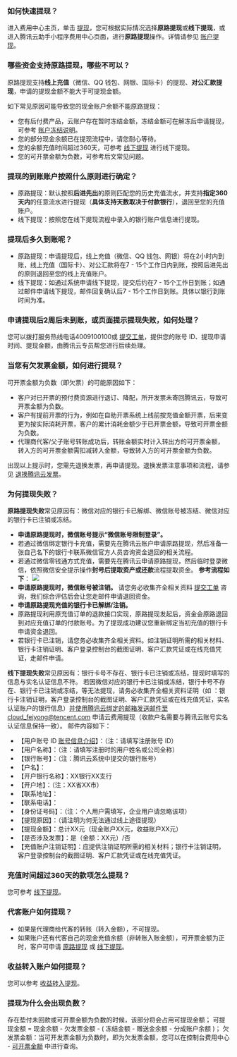 
### 如何快速提现？
进入费用中心主页，单击 [提现](https://console.cloud.tencent.com/expense/withdraw)，您可根据实际情况选择**原路提现**或**线下提现**，或进入腾讯云助手小程序费用中心页面，进行**原路提现**操作。详情请参见 [账户提现](https://cloud.tencent.com/document/product/555/7435)。


### 哪些资金支持原路提现，哪些不可以？
原路提现支持**线上充值**（微信、QQ 钱包、网银、国际卡）的提现、**对公汇款提现**，申请的提现金额不能大于可提现金额。

如下常见原因可能导致您的现金账户余额不能原路提现：
- 您有后付费产品，云账户存在暂时冻结金额，冻结金额可在解冻后申请提现，可参考 [账户冻结说明](https://cloud.tencent.com/document/product/555/12039)。
- 您的部分现金余额已在提现流程中，请您耐心等待。
- 您的余额充值时间超过360天，可参考 [线下提现](https://cloud.tencent.com/document/product/555/7435#.E7.BA.BF.E4.B8.8B.E6.8F.90.E7.8E.B0) 进行线下提现。
- 您的可开票金额为负数，可参考后文常见问题。

### 提现的到账账户按照什么原则进行确定？
- 原路提现：默认按照**后进先出**的原则匹配您的历史充值流水，并支持**指定360天内**的任意流水进行提现（**具体支持天数取决于付款银行**），退回至您的充值账户。
- 线下提现：按照您在线下提现流程中录入的银行账户信息进行提现。


### 提现后多久到账呢？
- 原路提现：申请提现后，线上充值（微信、QQ 钱包、网银）将在2小时内到账，线上充值（国际卡）、对公汇款将在7 - 15个工作日内到账，按照后进先出的原则退回至您的线上充值账户。
- 线下提现：如通过系统申请线下提现，提交后约在7 - 15个工作日到账；如通过邮件申请线下提现，邮件回复确认后7 - 15个工作日到账。具体以银行到账时间为准。


### 申请提现后2周后未到账，或页面提示提现失败，如何处理？
您可以拨打服务热线电话4009100100或 [提交工单](https://console.cloud.tencent.com/workorder/category)，提供您的账号 ID、提现申请时间、提现金额，由腾讯云专员帮您进行后续处理。

### 当您有欠发票金额，如何进行提现？
可开票金额为负数（即欠票）的可能原因如下：
- 客户对已开票的预付费资源进行退订、降配，所开发票未寄回腾讯云，导致可开票金额为负数。
- 客户有提前开票的行为，例如在自助开票系统上线前按充值金额开票，后来变更为按实际消耗开票，客户的累计消耗金额少于已开票金额，导致可开票金额为负数。
- 代理商代客/父子账号转账成功后，转账金额实时计入转出方的可开票金额，转入方的可开票金额需扣减转入金额，导致转入方的可开票金额为负数。

出现以上提示时，您需先退换发票，再申请提现。退换发票注意事项和流程，请参见 [退换腾讯云发票](https://cloud.tencent.com/document/product/555/61693)。
  

### 为何提现失败？

**原路提现失败**常见原因有：微信对应的银行卡已解绑、微信账号被冻结、微信对应的银行卡已注销或冻结。
- **申请原路提现时，微信账号提示“微信账号限制登录”。**
 - 若通过微信绑定银行卡充值，需要先在腾讯云账户申请原路提现，然后准备一张自己名下的银行卡联系微信官方人员咨询资金退回的相关流程。
 - 若通过微信零钱通方式充值，需要先在腾讯云申请原路提现，然后临时登录微信，依照微信安全提示操作**封号后提取资产或还款**流程提取资金。
**参考流程如下**：
![](https://qcloudimg.tencent-cloud.cn/raw/b8b1c496e5388081b0a58702eac3d0a4.png)
- **申请原路提现时，微信账号被注销。**
请您务必收集齐全相关资料 [提交工单](https://console.cloud.tencent.com/workorder/category) 咨询，我们综合评估后会让您走邮件申请退回资金。
- **申请原路提现充值的银行卡已解绑/注销。**
 - 原路提现利用原充值订单的退款接口实现，原路提现发起后，资金会原路退回到对应充值订单的付款账号。为了提现成功建议您重新绑定当初充值的银行卡申请资金退回。
 - 若银行卡已注销，请您务必收集齐全相关资料。如注销证明所需的相关材料、银行卡注销证明、客户登录控制台的截图证明、客户汇款凭证或在线充值凭证，走邮件申请。

**线下提现失败**常见原因有：银行卡号不存在、银行卡已注销或冻结，提现时填写的信息与实名认证信息不符。
若因微信对应的银行卡已注销或冻结，银行卡号不存在、银行卡已注销或冻结，等无法提现，请务必收集齐全相关资料证明（如 ：银行卡注销证明，客户登录控制台的截图证明、客户汇款凭证或在线充值凭证，实名认证账户的银行信息）并使用腾讯云绑定的邮箱发送邮件至cloud_feiyong@tencent.com 申请云费用提现（收款户名需要与腾讯云账号实名认证信息保持一致）。
邮件内容如下：
- 【用户账号 ID [账号信息介绍](https://cloud.tencent.com/document/product/378/11245)】：（注：请填写注册账号 ID）
- 【用户名称】：（注：请填写注册时的用户姓名或公司全称）
- 【银行账号】：（注：腾讯云系统中提交的银行账号）
- 【户名】：
- 【开户银行名称】：XX银行XX支行
- 【开户地】：（注：XX省XX市）
- 【联系地址】：
- 【联系电话】：
- 【身份证号码】：（注：个人用户需填写，企业用户请忽略该项）
- 【提现原因】：（请注明为何无法通过线上途径提现）
- 【提现金额】：总计XX元（现金账户XX元，收益账户XX元）
- 【是否涉及发票】：是（金额：XX元）/否
- 【充值账户注销证明】：应提供注销证明所需的相关材料；银行卡注销证明，客户登录控制台的截图证明、客户汇款凭证或在线充值凭证。


### 充值时间超过360天的款项怎么提现？
您可参考 [线下提现](https://cloud.tencent.com/document/product/555/7435#.E7.BA.BF.E4.B8.8B.E6.8F.90.E7.8E.B0)。


### 代客账户如何提现？
- 如果是代理商给代客的转账（转入金额），不可提现。
- 如果账户还有代客自己的现金充值余额（非转账入账金额），可开票金额为正时，客户可申请 [原路提现](https://cloud.tencent.com/document/product/555/7435#.E5.8E.9F.E8.B7.AF.E6.8F.90.E7.8E.B0) 或 [线下提现](https://cloud.tencent.com/document/product/555/7435#.E7.BA.BF.E4.B8.8B.E6.8F.90.E7.8E.B0)。

### 收益转入账户如何提现？
您可以参考 [收益转入提现](https://cloud.tencent.com/document/product/555/7435#.E6.94.B6.E7.9B.8A.E8.BD.AC.E5.85.A5.E6.8F.90.E7.8E.B0)。

### 提现为什么会出现负数？
存在垫付未回款或可开票金额为负数的时候，该部分将会占用可提现金额；
可提现金额 = 现金余额 - 欠发票金额 - ( 冻结金额 - 赠送金余额 - 分成账户余额 )；
欠发票金额：当可开发票金额为负数时，即为欠发票金额，您可以在控制台费用中心 - [可开票金额](https://console.cloud.tencent.com/expense/invoice) 中进行查询。
